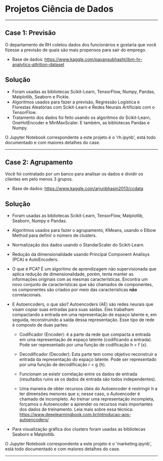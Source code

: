 # Projetos Ciência de Dados

---

## Case 1: **Previsão**

O departamento de RH coletou dados dos funcionários e gostaria que você fizesse a previsão de quais são mais propensos para sair do emprego.
- Base de dados: https://www.kaggle.com/pavansubhasht/ibm-hr-analytics-attrition-dataset

## Solução
- Foram usadas as bibliotecas Scikit-Learn, TensorFlow, Numpy, Pandas, Matplotlib, Seaborn e Pickle.
- Algoritmos usados para fazer a previsão, Regressão Logística e Florestas Aleatórias com Scikit-Learn e Redes Neurais Artificiais com o TensorFlow.
- Tratamento dos dados foi feito usando os algoritmos do Scikit-Learn, OneHotEncoder e MinMaxScaler. E também, as bibliotecas Pandas e Numpy.

O Jupyter Notebook correspondente a este projeto é o 'rh.ipynb', está todo documentado e com maiores detalhes do case.

---

## Case 2: **Agrupamento**

Você foi contratado por um banco para analisar os dados e dividir os clientes em pelo menos 3 grupos.

- Base de dados: https://www.kaggle.com/arjunbhasin2013/ccdata

## Solução
- Foram usadas as bibliotecas Scikit-Learn, TensorFlow, Matplotlib, Seaborn, Numpy e Pandas.
- Algoritmos usados para fazer o agrupamento, KMeans, usando o Elbow Method para definir o número de clusters.
- Normalização dos dados usando o StandarScaler do Scikit-Learn.
- Redução da dimensionalidade usando Principal Component Analisys (PCA) e AutoEncoders.
- O que é PCA? É um algoritmo de aprendizagem não supervisionada que aplica redução de dimensionalidade, porém, tenta manter as informações originais com as mesmas características. Encontra um novo conjunto de características que são chamados de componentes, os componentes são criados por meio das características **não** correlacionais.
- E Autoencoders, o que são? Autoencoders (AE) são redes neurais que visam copiar suas entradas para suas saídas. Eles trabalham compactando a entrada em uma representação de espaço latente e, em seguida, reconstruindo a saída dessa representação. Esse tipo de rede é composto de duas partes:

  - Codificador (Encoder): é a parte da rede que compacta a entrada em uma representação de espaço latente (codificando a entrada). Pode ser representado por uma função de codificação h = f (x).

  - Decodificador (Decoder): Esta parte tem como objetivo reconstruir a entrada da representação do espaço latente. Pode ser representado por uma função de decodificação r = g (h).

  - Funcionam se existir correlação entre os dados de entrada (resultados ruins se os dados de entrada são todos independentes).
  - Uma maneira de obter recursos úteis do Autoencoder é restringir h a ter dimensões menores que x; nesse caso, o Autoencoder é chamado de incompleto. Ao treinar uma representação incompleta, forçamos o Autoencoder a aprender os recursos mais importantes dos dados de treinamento. Leia mais sobre essa técnica: https://www.deeplearningbook.com.br/introducao-aos-autoencoders/

- Para visualização gráfica dos clusters foram usadas as bibliotecas Seaborn e Matplotlib.

O Jupyter Notebook correspondente a este projeto é o 'marketing.ipynb', está todo documentado e com maiores detalhes do case.

---
